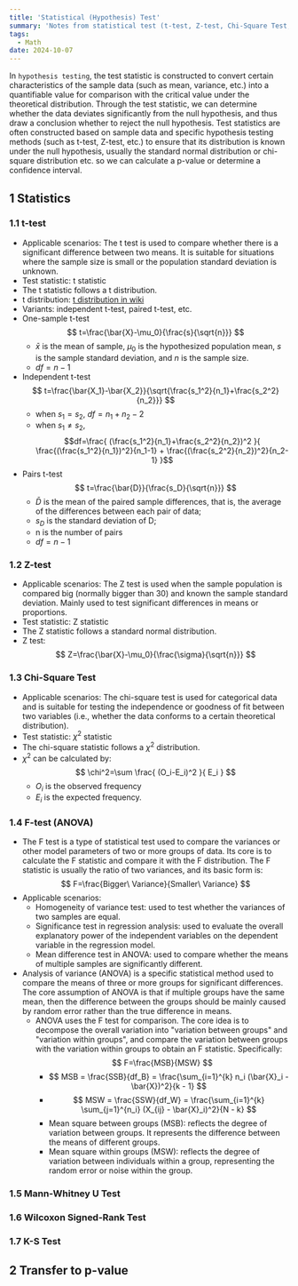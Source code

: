 ```yaml
---
title: 'Statistical (Hypothesis) Test'
summary: 'Notes from statistical test (t-test, Z-test, Chi-Square Test, F-test, U Test, Signed-Rank Test, K-S Test and ANOVA) to p-value'
tags:
  - Math
date: 2024-10-07
---
```


In `hypothesis testing`, the test statistic is constructed to convert certain characteristics of the sample data (such as mean, variance, etc.) into a quantifiable value for comparison with the critical value under the theoretical distribution. Through the test statistic, we can determine whether the data deviates significantly from the null hypothesis, and thus draw a conclusion whether to reject the null hypothesis. Test statistics are often constructed based on sample data and specific hypothesis testing methods (such as t-test, Z-test, etc.) to ensure that its distribution is known under the null hypothesis, usually the standard normal distribution or chi-square distribution etc. so we can calculate a p-value or determine a confidence interval.
## 1 Statistics
### 1.1 t-test
* Applicable scenarios: The t test is used to compare whether there is a significant difference between two means. It is suitable for situations where the sample size is small or the population standard deviation is unknown.
* Test statistic: t statistic
* The t statistic follows a t distribution.
* t distribution: [t distribution in wiki](https://en.wikipedia.org/wiki/Student%27s_t-distribution#:~:text=In%20probability%20theory%20and%20statistics,%20Student's)
* Variants: independent t-test, paired t-test, etc.
* One-sample t-test $$ t=\frac{\bar{X}-\mu_0}{\frac{s}{\sqrt{n}}} $$
	* $\bar{x}$ is the mean of sample, $\mu_0$ is the hypothesized population mean, $s$ is the sample standard deviation, and $n$ is the sample size. 
	* $df=n-1$
* Independent t-test  $$ t=\frac{\bar{X_1}-\bar{X_2}}{\sqrt{\frac{s_1^2}{n_1}+\frac{s_2^2}{n_2}}} $$
	* when $s_1=s_2$, $df=n_1+n_2-2$
	* when $s_1 \neq  s_2$, $$df=\frac{ (\frac{s_1^2}{n_1}+\frac{s_2^2}{n_2})^2 }{ \frac{(\frac{s_1^2}{n_1})^2}{n_1-1} + \frac{(\frac{s_2^2}{n_2})^2}{n_2-1} }$$
* Pairs t-test $$ t=\frac{\bar{D}}{\frac{s_D}{\sqrt{n}}} $$
	* $\bar{D}$ is the mean of the paired sample differences, that is, the average of the differences between each pair of data;
	* $s_D$ is the standard deviation of D;
	* n is the number of pairs
	* $df=n-1$
### 1.2 Z-test
* Applicable scenarios: The Z test is used when the sample population is compared big (normally bigger than 30) and known the sample standard deviation. Mainly used to test significant differences in means or proportions.
* Test statistic: Z statistic
* The Z statistic follows a standard normal distribution.
* Z test: $$ Z=\frac{\bar{X}-\mu_0}{\frac{\sigma}{\sqrt{n}}} $$
### 1.3 Chi-Square Test
* Applicable scenarios: The chi-square test is used for categorical data and is suitable for testing the independence or goodness of fit between two variables (i.e., whether the data conforms to a certain theoretical distribution).
* Test statistic: $\chi^2$ statistic
* The chi-square statistic follows a $\chi^2$ distribution.
* $\chi^2$ can be calculated by: $$ \chi^2=\sum \frac{ (O_i-E_i)^2 }{ E_i } $$
	* $O_i$ is the observed frequency
	* $E_i$ is the expected frequency.
### 1.4 F-test (ANOVA)
* The F test is a type of statistical test used to compare the variances or other model parameters of two or more groups of data. Its core is to calculate the F statistic and compare it with the F distribution. The F statistic is usually the ratio of two variances, and its basic form is: $$ F=\frac{Bigger\ Variance}{Smaller\ Variance} $$
* Applicable scenarios:
	* Homogeneity of variance test: used to test whether the variances of two samples are equal.
	* Significance test in regression analysis: used to evaluate the overall explanatory power of the independent variables on the dependent variable in the regression model.
	* Mean difference test in ANOVA: used to compare whether the means of multiple samples are significantly different.
* Analysis of variance (ANOVA) is a specific statistical method used to compare the means of three or more groups for significant differences. The core assumption of ANOVA is that if multiple groups have the same mean, then the difference between the groups should be mainly caused by random error rather than the true difference in means.
	* ANOVA uses the F test for comparison. The core idea is to decompose the overall variation into "variation between groups" and "variation within groups", and compare the variation between groups with the variation within groups to obtain an F statistic. Specifically: $$ F=\frac{MSB}{MSW} $$
		* $$ MSB = \frac{SSB}{df_B} = \frac{\sum_{i=1}^{k} n_i (\bar{X}_i - \bar{X})^2}{k - 1} $$
		* $$ MSW = \frac{SSW}{df_W} = \frac{\sum_{i=1}^{k} \sum_{j=1}^{n_i} (X_{ij} - \bar{X}_i)^2}{N - k} $$
		* Mean square between groups (MSB): reflects the degree of variation between groups. It represents the difference between the means of different groups.
		* Mean square within groups (MSW): reflects the degree of variation between individuals within a group, representing the random error or noise within the group.
### 1.5 Mann-Whitney U Test
### 1.6 Wilcoxon Signed-Rank Test
### 1.7 K-S Test
## 2 Transfer to p-value